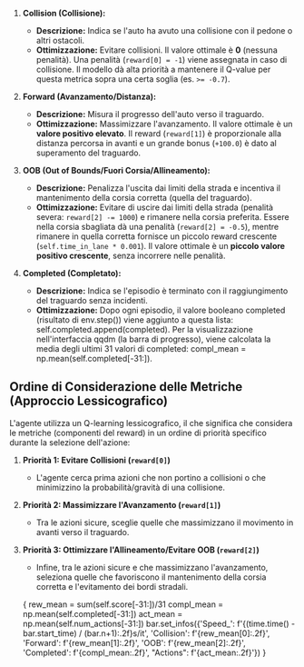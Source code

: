 1.  **Collision (Collisione):**
    * **Descrizione:** Indica se l'auto ha avuto una collisione con il pedone o altri ostacoli.
    * **Ottimizzazione:** Evitare collisioni. Il valore ottimale è **0** (nessuna penalità). Una penalità (`reward[0] = -1`) viene assegnata in caso di collisione. Il modello dà alta priorità a mantenere il Q-value per questa metrica sopra una certa soglia (es. `>= -0.7`).

2.  **Forward (Avanzamento/Distanza):**
    * **Descrizione:** Misura il progresso dell'auto verso il traguardo.
    * **Ottimizzazione:** Massimizzare l'avanzamento. Il valore ottimale è un **valore positivo elevato**. Il reward (`reward[1]`) è proporzionale alla distanza percorsa in avanti e un grande bonus (`+100.0`) è dato al superamento del traguardo.

3.  **OOB (Out of Bounds/Fuori Corsia/Allineamento):**
    * **Descrizione:** Penalizza l'uscita dai limiti della strada e incentiva il mantenimento della corsia corretta (quella del traguardo).
    * **Ottimizzazione:** Evitare di uscire dai limiti della strada (penalità severa: `reward[2] -= 1000`) e rimanere nella corsia preferita. Essere nella corsia sbagliata dà una penalità (`reward[2] = -0.5`), mentre rimanere in quella corretta fornisce un piccolo reward crescente (`self.time_in_lane * 0.001`). Il valore ottimale è un **piccolo valore positivo crescente**, senza incorrere nelle penalità.

4.  **Completed (Completato):**
    * **Descrizione:** Indica se l'episodio è terminato con il raggiungimento del traguardo senza incidenti.
    * **Ottimizzazione:** Dopo ogni episodio, il valore booleano completed (risultato di env.step()) viene aggiunto a questa lista: self.completed.append(completed).
    Per la visualizzazione nell'interfaccia qqdm (la barra di progresso), viene calcolata la media degli ultimi 31 valori di completed: compl_mean = np.mean(self.completed[-31:]).

## Ordine di Considerazione delle Metriche (Approccio Lessicografico)

L'agente utilizza un Q-learning lessicografico, il che significa che considera le metriche (componenti del reward) in un ordine di priorità specifico durante la selezione dell'azione:

1.  **Priorità 1: Evitare Collisioni (`reward[0]`)**
    * L'agente cerca prima azioni che non portino a collisioni o che minimizzino la probabilità/gravità di una collisione.
2.  **Priorità 2: Massimizzare l'Avanzamento (`reward[1]`)**
    * Tra le azioni sicure, sceglie quelle che massimizzano il movimento in avanti verso il traguardo.
3.  **Priorità 3: Ottimizzare l'Allineamento/Evitare OOB (`reward[2]`)**
    * Infine, tra le azioni sicure e che massimizzano l'avanzamento, seleziona quelle che favoriscono il mantenimento della corsia corretta e l'evitamento dei bordi stradali.

    {
                        rew_mean = sum(self.score[-31:])/31
                compl_mean = np.mean(self.completed[-31:])
                act_mean = np.mean(self.num_actions[-31:])
                bar.set_infos({'Speed_': f'{(time.time() - bar.start_time) / (bar.n+1):.2f}s/it',
                                 'Collision': f'{rew_mean[0]:.2f}', 'Forward': f'{rew_mean[1]:.2f}', 'OOB': f'{rew_mean[2]:.2f}',
                                        'Completed': f'{compl_mean:.2f}', "Actions": f'{act_mean:.2f}'})
    }